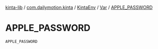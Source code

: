 [kinta-lib](../../../index.md) / [com.dailymotion.kinta](../../index.md) / [KintaEnv](../index.md) / [Var](index.md) / [APPLE_PASSWORD](./-a-p-p-l-e_-p-a-s-s-w-o-r-d.md)

# APPLE_PASSWORD

`APPLE_PASSWORD`